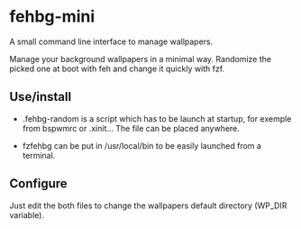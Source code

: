 # fehbg-mini
A small command line interface to manage wallpapers.

Manage your background wallpapers in a minimal way. Randomize the picked one at boot with feh and change it quickly with fzf.

## Use/install

- .fehbg-random is a script which has to be launch at startup, for exemple from bspwmrc or .xinit... The file can be placed anywhere.

- fzfehbg can be put in /usr/local/bin to be easily launched from a terminal.

## Configure

Just edit the both files to change the wallpapers default directory (WP_DIR variable).
